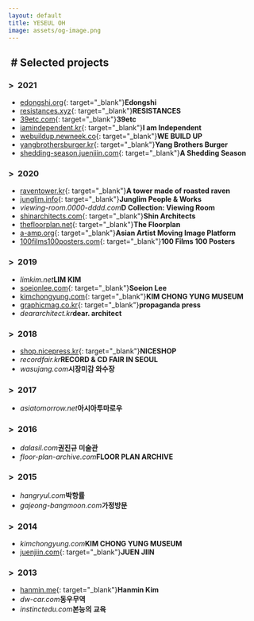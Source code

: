```yaml
---
layout: default
title: YESEUL OH
image: assets/og-image.png
---
```


## &nbsp;# Selected projects

### >&nbsp;&nbsp;2021
- [edongshi.org](http://edongshi.org/){: target="_blank"}**Edongshi**
- [resistances.xyz](http://resistances.xyz/){: target="_blank"}**RESISTANCES**
- [39etc.com](https://39etc.com/){: target="_blank"}**39etc**
- [iamindependent.kr](https://iamindependent.kr/){: target="_blank"}**I am Independent**
- [webuildup.newneek.co](https://webuildup.newneek.co/){: target="_blank"}**WE BUILD UP**
- [yangbrothersburger.kr](https://yangbrothersburger.kr/){: target="_blank"}**Yang Brothers Burger**
- [shedding-season.juenjiin.com](https://shedding-season.juenjiin.com/){: target="_blank"}**A Shedding Season** 

### >&nbsp;&nbsp;2020
- [raventower.kr](http://raventower.kr/){: target="_blank"}**A tower made of roasted raven**
- [junglim.info](https://junglim.info/){: target="_blank"}**Junglim People & Works**
- _viewing-room.0000-dddd.com_**D Collection: Viewing Room**
- [shinarchitects.com](https://shinarchitects.com){: target="_blank"}**Shin Architects**
- [thefloorplan.net](https://thefloorplan.net){: target="_blank"}**The Floorplan**
- [a-amp.org](http://a-amp.org){: target="_blank"}**Asian Artist Moving Image Platform**
- [100films100posters.com](http://100films100posters.com){: target="_blank"}**100 Films 100 Posters**

### >&nbsp;&nbsp;2019
- _limkim.net_**LIM KIM**
- [soeionlee.com](http://soeionlee.com){: target="_blank"}**Soeion Lee**
- [kimchongyung.com](http://kimchongyung.com){: target="_blank"}**KIM CHONG YUNG MUSEUM**
- [graphicmag.co.kr](http://graphicmag.co.kr){: target="_blank"}**propaganda press**
- _deararchitect.kr_**dear. architect**

### >&nbsp;&nbsp;2018
- [shop.nicepress.kr](https://shop.nicepress.kr){: target="_blank"}**NICESHOP**
- _recordfair.kr_**RECORD & CD FAIR IN SEOUL**
- _wasujang.com_**시장미감 와수장**

### >&nbsp;&nbsp;2017
- _asiatomorrow.net_**아시아투마로우**

### >&nbsp;&nbsp;2016
- _dalasil.com_**권진규 미술관**
- _floor-plan-archive.com_**FLOOR PLAN ARCHIVE**

### >&nbsp;&nbsp;2015
- _hangryul.com_**박항률**
- _gajeong-bangmoon.com_**가정방문**

### >&nbsp;&nbsp;2014
- _kimchongyung.com_**KIM CHONG YUNG MUSEUM**
- [juenjiin.com](http://juenjiin.com){: target="_blank"}**JUEN JIIN**

### >&nbsp;&nbsp;2013
- [hanmin.me](http://hanmin.me){: target="_blank"}**Hanmin Kim**
- _dw-car.com_**동우무역**
- _instinctedu.com_**본능의 교육**
